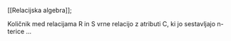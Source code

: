 [[Relacijska algebra]];

Količnik med relacijama R in S vrne relacijo z atributi C, ki jo sestavljajo n-terice ...